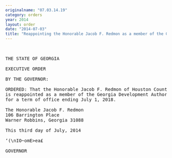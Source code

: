 ```yaml
---
originalname: "07.03.14.19"
category: orders
year: 2014
layout: order
date: "2014-07-03"
title: "Reappointing the Honorable Jacob F. Redmon as a member of the Georgia Development Authority"
---
```

<pre>
 

THE STATE OF GEORGIA

EXECUTIVE ORDER

BY THE GOVERNOR:

ORDERED: That the Honorable Jacob F. Redmon of Houston County, Georgia,
is reappointed as a member of the Georgia Development Authority
for a term of office ending July 1, 2018.

The Honorable Jacob F. Redmon
106 Barrington Place
Warner Robbins, Georgia 31088

This third day of July, 2014

‘(\nIO~omE>ea£

GOVERNOR

</pre>
